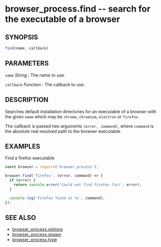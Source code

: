 # browser_process.find -- search for the executable of a browser
## SYNOPSIS

```js
find(name, callback)
```

## PARAMETERS

`name` *String*
:   The name to use.

`callback` *Function*
:   The callback to use.

## DESCRIPTION

Searches default installation directories for an executable of a browser with
the given `name` which may be `chrome`, `chromium`, `electron` or `firefox`.

The callback is passed two arguments `(error, command)`, where `command` is
the absolute real resolved path to the browser executable.

## EXAMPLES

Find a firefox executable

```js
const browser = require('browser_process');

browser.find('firefox', (error, command) => {
  if (error) {
    return console.error('Could not find firefox (%s)', error);
  }

  console.log('Firefox found at %s', command);
});
```

## SEE ALSO

- [browser_process.options](browser_process.options.3.md)
- [browser_process.spawn](browser_process.spawn.3.md)
- [browser_process.type](browser_process.type.3.md)
